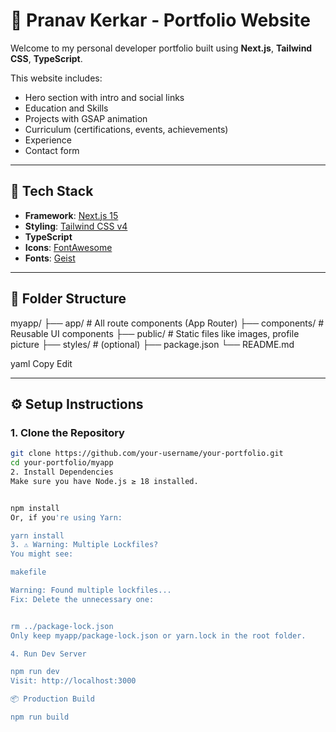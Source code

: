 # 💼 Pranav Kerkar - Portfolio Website

Welcome to my personal developer portfolio built using **Next.js**, **Tailwind CSS**, **TypeScript**.

This website includes:
- Hero section with intro and social links
- Education and Skills
- Projects with GSAP animation
- Curriculum (certifications, events, achievements)
- Experience
- Contact form

---

## 🚀 Tech Stack

- **Framework**: [Next.js 15](https://nextjs.org/)
- **Styling**: [Tailwind CSS v4](https://tailwindcss.com/)
- **TypeScript**
- **Icons**: [FontAwesome](https://fontawesome.com/)
- **Fonts**: [Geist](https://vercel.com/fonts/geist)

---

## 📁 Folder Structure

myapp/
├── app/ # All route components (App Router)
├── components/ # Reusable UI components
├── public/ # Static files like images, profile picture
├── styles/ # (optional)
├── package.json
└── README.md

yaml
Copy
Edit

---

## ⚙️ Setup Instructions

### 1. Clone the Repository

```bash
git clone https://github.com/your-username/your-portfolio.git
cd your-portfolio/myapp
2. Install Dependencies
Make sure you have Node.js ≥ 18 installed.


npm install
Or, if you're using Yarn:

yarn install
3. ⚠ Warning: Multiple Lockfiles?
You might see:

makefile

Warning: Found multiple lockfiles...
Fix: Delete the unnecessary one:


rm ../package-lock.json
Only keep myapp/package-lock.json or yarn.lock in the root folder.

4. Run Dev Server

npm run dev
Visit: http://localhost:3000

📦 Production Build

npm run build